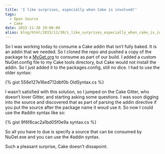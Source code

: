 ```yaml
---
title: 'I like surprises, especially when Cake is involved!'
tags:
  - Open Source
  - Cake
date: 2015-11-30 19:00:00
alias: blog/html/2015/11/30/i_like_surprises_especially_when_cake_is_involved.html
---
```


So I was working today to consume a Cake addin that isn’t fully baked. It is
an addin that we needed. So I cloned the repo and pushed a copy of the package
to a [MyGet.org](https://www.myget.org) to consume as part of our build. I added a custom NuGet.config
file to my Cake tools directory, but Cake would not install the addin. So I just
added it to the packages.config, still no dice.  I had to use the older syntax:

{% gist 556e127e16ed712dbf0b OldSyntax.cs %}

I wasn’t satisfied with this solution, so I jumped on the Cake Gitter, who doesn’t
lover Gitter, and starting asking some questions. I was soon digging into the
source and discovered that as part of parsing the addin directive if you put the
source after the package name it woud use it. So now I could use the #addin syntax
like so:

{% gist 9f6f8cac2a1bd05f0e9a syntax.cs %}

So all you have to due is specify a source that can be consumed by NuGet.exe and
you can use the #addin syntax.

Such a pleasant surprise, Cake doesn’t dissapoint.
